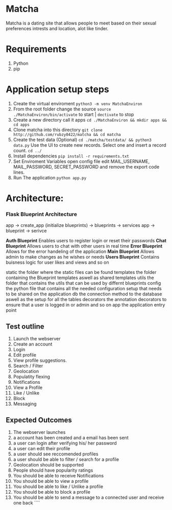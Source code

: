 # Matcha
Matcha is a dating site that allows people to meet based on their sexual preferences intrests and location, alot like tinder.

# Requirements
1. Python
2. pip 


# Application setup steps
1. Create the virtual enviroment 
    `python3 -m venv MatchaEnviron`
2. From the root folder change the source
    `source ./MatchaEnviron/bin/activate` to start | `dectivate` to stop
3. Create a new directory call it apps
    `cd ./MatchaEnviron && mkdir apps && cd apps`
4. Clone matcha into this directory
    `git clone http://github.com/rubzy0422/matcha && cd matcha`
5. Create the test data (Optional)
    `cd ./matcha/testdata/ && python3 data.py` 
    Use the UI to create new records. Select one and insert a record count.
    `cd ../`
6. Install dependencies
    `pip install -r requirements.txt`
7. Set Enviroment Variables
    open config file edit MAIL_USERNAME, MAIL_PASSWORD, SECRET_PASSWORD and remove the 	export code lines.
8. Run The application
    `python app.py`

# Architecture:
### Flask Blueprint Architecture
app -> create_app (initialize blueprints)  -> blueprints -> services
app -> blueprint -> serivce 

<b>Auth Blueprint</b> Enables users to register login or reset their passwords
<b>Chat Blueprint</b> Allows users to chat with other users in real time
<b>Error Blueprint</b> Allows for the error handeling of the application 
<b>Main Blueprint</b> Allows admin to make changes as he wishes or needs
<b>Users Blueprint</b> Contains buisness logic for user likes and views and so on

static		the folder where the  static files can be found
templates	the folder containing the Blueprint templates aswell as shared templates
utils		the folder that contains the utils that can be used by differnt blueprints
config		the python file that contains all the needed configuration setup that needs to be shared on the application
db		the connection method to the database aswell as the setup for all the tables
decorators	the annotation decorators to ensure that a user is logged in or admin and so on
app		the application entry point


## Test outline 
1. Launch the webserver
2. Create an account 
3. Login
4. Edit profile
5. View profile suggestions.
6. Search / Filter
7. Geolocation
8. Populatity flexing
9. Notifications 
10. View a Profile
11. Like / Unlike
12. Block 
13. Messaging

## Expected Outcomes
1. The webserver launches
2. a account has been created and a email has been sent
3. a user can login after verifying his/ her password
4. a user can edit their profile 
5. a user should see reccomended profiles 
6. a user should be able to filter / search for a profile
7. Geolocation should be supported
8. People should have popularity ratings
9. You should be able to receive Notifications
10. You should be able to view a profile
11. You should be able to like / Unlike a profile
12. You should be able to block a profile
13. You should be able to send a message to a connected user and receive one back ````